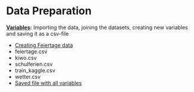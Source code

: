 # Data Preparation

**[Variables](data.R):** Importing the data, joining the datasets, creating new variables and saving it as a csv-file
- [Creating Feiertage data](feiertage.R)
- feiertage.csv
- kiwo.csv
- schulferien.csv
- train_kaggle.csv
- wetter.csv
- [Saved file with all variables](data.csv)

  
